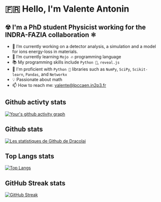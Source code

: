 # 🇫🇷 Hello, I'm Valente Antonin 

## ☢ I'm a PhD student Physicist working for the INDRA-FAZIA collaboration ⚛ 

- 🔭 I’m currently working on a detector analysis, a simulation and a model for ions energy-loss in materials.
- 🌱 I’m currently learning `Mojo 🔥` programming language
- 📚 My programming skills include `Python 🐍`, `reveal.js`
- 🧪 I'm proficient with `Python 🐍` libraries such as `NumPy`, `SciPy`, `Scikit-learn`, `Pandas`, and `Networkx`
- 💡 Passionate about math
- 📫 How to reach me: valente@lpccaen.in2p3.fr

## Github activty stats 

[![Your's github activity graph](https://activity-graph.herokuapp.com/graph?username=Dracolai&theme=react-dark)](https://github.com/your_username/github-readme-activity-graph)

## Github stats

[![Les statistiques de Github de Dracolai](https://github-readme-stats.vercel.app/api?username=Dracolai&show_icons=true&theme=radical)](https://github.com/votre_nom_utilisateur/github-readme-stats)

## Top Langs stats

[![Top Langs](https://github-readme-stats.vercel.app/api/top-langs/?username=Dracolai&layout=compact&theme=radical)](https://github.com/your_username/github-readme-stats)

## GitHub Streak stats
[![GitHub Streak](https://github-readme-streak-stats.herokuapp.com/?user=your_username&theme=radical)](https://github.com/your_username/github-readme-streak-stats)
